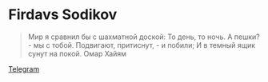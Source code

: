 # Firdavs Sodikov

> Мир я сравнил бы с шахматной доской: 
То день, то ночь. А пешки? - мы с тобой. 
Подвигают, притиснут, - и побили; 
И в темный ящик сунут на покой.
Омар Хайям

[Telegram](https://feedod.t.me)